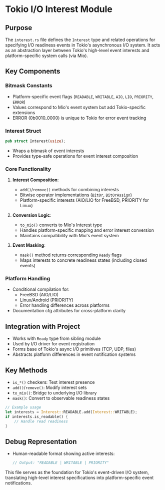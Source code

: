 # Tokio I/O Interest Module

## Purpose
The `interest.rs` file defines the `Interest` type and related operations for specifying I/O readiness events in Tokio's asynchronous I/O system. It acts as an abstraction layer between Tokio's high-level event interests and platform-specific system calls (via Mio).

## Key Components

### Bitmask Constants
- Platform-specific event flags (`READABLE`, `WRITABLE`, `AIO`, `LIO`, `PRIORITY`, `ERROR`)
- Values correspond to Mio's event system but add Tokio-specific extensions
- ERROR (0b0010_0000) is unique to Tokio for error event tracking

### Interest Struct
```rust
pub struct Interest(usize);
```
- Wraps a bitmask of event interests
- Provides type-safe operations for event interest composition

### Core Functionality
1. **Interest Composition**:
   - `add()`/`remove()` methods for combining interests
   - Bitwise operator implementations (`BitOr`, `BitOrAssign`)
   - Platform-specific interests (AIO/LIO for FreeBSD, PRIORITY for Linux)

2. **Conversion Logic**:
   - `to_mio()` converts to Mio's Interest type
   - Handles platform-specific mapping and error interest conversion
   - Maintains compatibility with Mio's event system

3. **Event Masking**:
   - `mask()` method returns corresponding `Ready` flags
   - Maps interests to concrete readiness states (including closed events)

### Platform Handling
- Conditional compilation for:
  - FreeBSD (AIO/LIO)
  - Linux/Android (PRIORITY)
  - Error handling differences across platforms
- Documentation cfg attributes for cross-platform clarity

## Integration with Project
- Works with `Ready` type from sibling module
- Used by I/O driver for event registration
- Forms base of Tokio's async I/O primitives (TCP, UDP, files)
- Abstracts platform differences in event notification systems

## Key Methods
- `is_*()` checkers: Test interest presence
- `add()`/`remove()`: Modify interest sets
- `to_mio()`: Bridge to underlying I/O library
- `mask()`: Convert to observable readiness states

```rust
// Example usage
let interests = Interest::READABLE.add(Interest::WRITABLE);
if interests.is_readable() {
    // Handle read readiness
}
```

## Debug Representation
- Human-readable format showing active interests:
  ```rust
  // Output: "READABLE | WRITABLE | PRIORITY"
  ```

This file serves as the foundation for Tokio's event-driven I/O system, translating high-level interest specifications into platform-specific event notifications.
